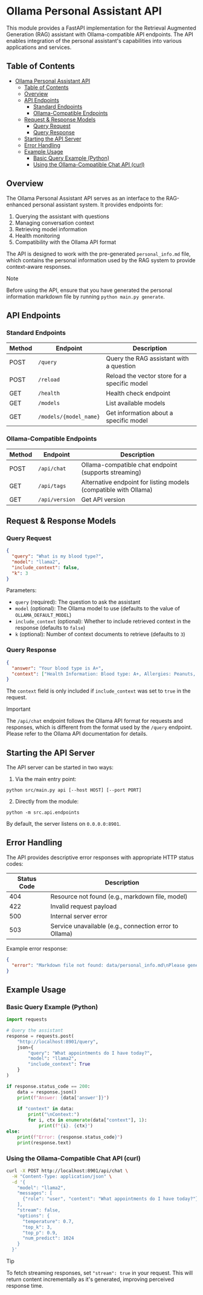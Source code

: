 # Ollama Personal Assistant API

This module provides a FastAPI implementation for the Retrieval Augmented Generation (RAG) assistant with Ollama-compatible API endpoints. The API enables integration of the personal assistant's capabilities into various applications and services.

## Table of Contents

- [Ollama Personal Assistant API](#ollama-personal-assistant-api)
  - [Table of Contents](#table-of-contents)
  - [Overview](#overview)
  - [API Endpoints](#api-endpoints)
    - [Standard Endpoints](#standard-endpoints)
    - [Ollama-Compatible Endpoints](#ollama-compatible-endpoints)
  - [Request \& Response Models](#request--response-models)
    - [Query Request](#query-request)
    - [Query Response](#query-response)
  - [Starting the API Server](#starting-the-api-server)
  - [Error Handling](#error-handling)
  - [Example Usage](#example-usage)
    - [Basic Query Example (Python)](#basic-query-example-python)
    - [Using the Ollama-Compatible Chat API (curl)](#using-the-ollama-compatible-chat-api-curl)

## Overview

The Ollama Personal Assistant API serves as an interface to the RAG-enhanced personal assistant system. It provides endpoints for:

1. Querying the assistant with questions
2. Managing conversation context
3. Retrieving model information
4. Health monitoring
5. Compatibility with the Ollama API format

The API is designed to work with the pre-generated `personal_info.md` file, which contains the personal information used by the RAG system to provide context-aware responses.

> [!NOTE]
> Before using the API, ensure that you have generated the personal information markdown file by running `python main.py generate`.

## API Endpoints

### Standard Endpoints

| Method | Endpoint | Description |
|--------|----------|-------------|
| POST | `/query` | Query the RAG assistant with a question |
| POST | `/reload` | Reload the vector store for a specific model |
| GET | `/health` | Health check endpoint |
| GET | `/models` | List available models |
| GET | `/models/{model_name}` | Get information about a specific model |

### Ollama-Compatible Endpoints

| Method | Endpoint | Description |
|--------|----------|-------------|
| POST | `/api/chat` | Ollama-compatible chat endpoint (supports streaming) |
| GET | `/api/tags` | Alternative endpoint for listing models (compatible with Ollama) |
| GET | `/api/version` | Get API version |

## Request & Response Models

### Query Request

```json
{
  "query": "What is my blood type?",
  "model": "llama2",
  "include_context": false,
  "k": 3
}
```

Parameters:
- `query` (required): The question to ask the assistant
- `model` (optional): The Ollama model to use (defaults to the value of `OLLAMA_DEFAULT_MODEL`)
- `include_context` (optional): Whether to include retrieved context in the response (defaults to `false`)
- `k` (optional): Number of context documents to retrieve (defaults to `3`)

### Query Response

```json
{
  "answer": "Your blood type is A+",
  "context": ["Health Information: Blood type: A+, Allergies: Peanuts, Penicillin"]
}
```

The `context` field is only included if `include_context` was set to `true` in the request.

> [!IMPORTANT]
> The `/api/chat` endpoint follows the Ollama API format for requests and responses, which is different from the format used by the `/query` endpoint. Please refer to the Ollama API documentation for details.

## Starting the API Server

The API server can be started in two ways:

1. Via the main entry point:
```
python src/main.py api [--host HOST] [--port PORT]
```

2. Directly from the module:
```
python -m src.api.endpoints
```

By default, the server listens on `0.0.0.0:8901`.

## Error Handling

The API provides descriptive error responses with appropriate HTTP status codes:

| Status Code | Description |
|-------------|-------------|
| 404 | Resource not found (e.g., markdown file, model) |
| 422 | Invalid request payload |
| 500 | Internal server error |
| 503 | Service unavailable (e.g., connection error to Ollama) |

Example error response:

```json
{
  "error": "Markdown file not found: data/personal_info.md\nPlease generate the markdown file first by running: python main.py generate"
}
```

## Example Usage

### Basic Query Example (Python)

```python
import requests

# Query the assistant
response = requests.post(
    "http://localhost:8901/query",
    json={
        "query": "What appointments do I have today?",
        "model": "llama2",
        "include_context": True
    }
)

if response.status_code == 200:
    data = response.json()
    print(f"Answer: {data['answer']}")
    
    if "context" in data:
        print("\nContext:")
        for i, ctx in enumerate(data["context"], 1):
            print(f"{i}. {ctx}")
else:
    print(f"Error: {response.status_code}")
    print(response.text)
```

### Using the Ollama-Compatible Chat API (curl)

```bash
curl -X POST http://localhost:8901/api/chat \
  -H "Content-Type: application/json" \
  -d '{
    "model": "llama2",
    "messages": [
      {"role": "user", "content": "What appointments do I have today?"}
    ],
    "stream": false,
    "options": {
      "temperature": 0.7,
      "top_k": 3,
      "top_p": 0.9,
      "num_predict": 1024
    }
  }'
```

> [!TIP]
> To fetch streaming responses, set `"stream": true` in your request. This will return content incrementally as it's generated, improving perceived response time.